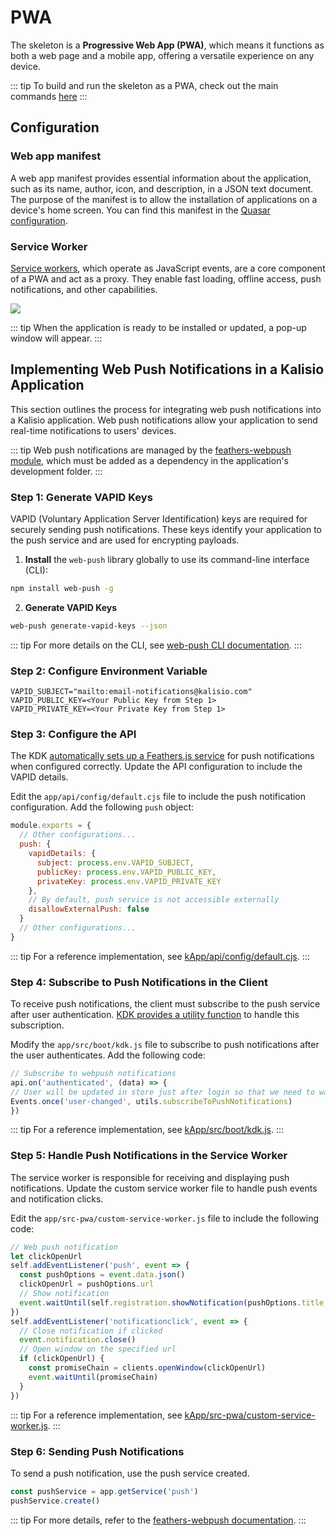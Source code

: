 # PWA

The skeleton is a **Progressive Web App (PWA)**, which means it functions as both a web page and a mobile app, offering a versatile experience on any device.

::: tip
To build and run the skeleton as a PWA, check out the main commands [here](https://kalisio.github.io/skeleton/guides/development/develop.html)
:::

## Configuration

### Web app manifest

A web app manifest provides essential information about the application, such as its name, author, icon, and description, in a JSON text document. The purpose of the manifest is to allow the installation of applications on a device's home screen. You can find this manifest in the [Quasar configuration](https://github.com/kalisio/skeleton/blob/master/quasar.config.js#L246).

### Service Worker 

[Service workers](https://github.com/kalisio/skeleton/blob/master/src-pwa/custom-service-worker.js), which operate as JavaScript events, are a core component of a PWA and act as a proxy. They enable fast loading, offline access, push notifications, and other capabilities. 

<img src="../../.vitepress/public/images/service-worker.svg" style="margin-left: auto; margin-right: auto;">

::: tip
When the application is ready to be installed or updated, a pop-up window will appear.
:::

## Implementing Web Push Notifications in a Kalisio Application

This section outlines the process for integrating web push notifications into a Kalisio application. Web push notifications allow your application to send real-time notifications to users' devices. 

::: tip
Web push notifications are managed by the [feathers-webpush module](https://github.com/kalisio/feathers-webpush), which must be added as a dependency in the application's development folder.
:::

### Step 1: Generate VAPID Keys

VAPID (Voluntary Application Server Identification) keys are required for securely sending push notifications. These keys identify your application to the push service and are used for encrypting payloads.

1. **Install** the `web-push` library globally to use its command-line interface (CLI):
```bash
npm install web-push -g
```
2. **Generate VAPID Keys**
```bash
web-push generate-vapid-keys --json
```

::: tip
For more details on the CLI, see [web-push CLI documentation](https://github.com/web-push-libs/web-push#command-line).
:::

### Step 2: Configure Environment Variable

```plain
VAPID_SUBJECT="mailto:email-notifications@kalisio.com"
VAPID_PUBLIC_KEY=<Your Public Key from Step 1>
VAPID_PRIVATE_KEY=<Your Private Key from Step 1>
```

### Step 3: Configure the API

The KDK [automatically sets up a Feathers.js service](https://github.com/kalisio/kdk/blob/master/core/api/services/index.js#L169) for push notifications when configured correctly. Update the API configuration to include the VAPID details.

Edit the `app/api/config/default.cjs` file to include the push notification configuration. Add the following `push` object:
```js
module.exports = {
  // Other configurations...
  push: {
    vapidDetails: {
      subject: process.env.VAPID_SUBJECT,
      publicKey: process.env.VAPID_PUBLIC_KEY,
      privateKey: process.env.VAPID_PRIVATE_KEY
    },
    // By default, push service is not accessible externally
    disallowExternalPush: false
  }
  // Other configurations...
}
```

::: tip
For a reference implementation, see [kApp/api/config/default.cjs](https://github.com/kalisio/kApp/blob/master/api/config/default.cjs#L213).
:::

### Step 4: Subscribe to Push Notifications in the Client

To receive push notifications, the client must subscribe to the push service after user authentication. [KDK provides a utility function](https://github.com/kalisio/kdk/blob/master/core/client/utils/utils.push.js#L17) to handle this subscription.

Modify the `app/src/boot/kdk.js` file to subscribe to push notifications after the user authenticates. Add the following code:
```js
// Subscribe to webpush notifications
api.on('authenticated', (data) => {
// User will be updated in store just after login so that we need to wait for the event
Events.once('user-changed', utils.subscribeToPushNotifications)
})
```

::: tip
For a reference implementation, see [kApp/src/boot/kdk.js](https://github.com/kalisio/kApp/blob/master/src/boot/kdk.js#L70).
:::

### Step 5: Handle Push Notifications in the Service Worker

The service worker is responsible for receiving and displaying push notifications. Update the custom service worker file to handle push events and notification clicks.

Edit the `app/src-pwa/custom-service-worker.js` file to include the following code:

```js
// Web push notification
let clickOpenUrl
self.addEventListener('push', event => {
  const pushOptions = event.data.json()
  clickOpenUrl = pushOptions.url
  // Show notification
  event.waitUntil(self.registration.showNotification(pushOptions.title, pushOptions))
})
self.addEventListener('notificationclick', event => {
  // Close notification if clicked
  event.notification.close()
  // Open window on the specified url
  if (clickOpenUrl) {
    const promiseChain = clients.openWindow(clickOpenUrl)
    event.waitUntil(promiseChain)
  }
})
```

::: tip
For a reference implementation, see [kApp/src-pwa/custom-service-worker.js](https://github.com/kalisio/kApp/blob/master/src-pwa/custom-service-worker.js#L24).
:::

### Step 6: Sending Push Notifications

To send a push notification, use the push service created.

```js
const pushService = app.getService('push')
pushService.create()
```

::: tip
For more details, refer to the [feathers-webpush documentation](https://github.com/kalisio/feathers-webpush).
:::